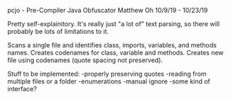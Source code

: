 pcjo - Pre-Compiler Java Obfuscator
Matthew Oh
10/9/19 - 10/23/19

Pretty self-explainitory.
It's really just "a lot of" text parsing, so there will probably be lots of limitations to it.

Scans a single file and identifies class, imports, variables, and methods names.
Creates codenames for class, variable and methods.
Creates new file using codenames (quote spacing not preserved).

Stuff to be implemented:
-properly preserving quotes
-reading from multiple files or a folder
-enumerations
-manual ignore
-some kind of interface?
